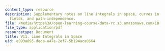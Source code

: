 ```yaml
---
content_type: resource
description: Supplementary notes on line integrals in space, curves in space, gradient
  fields, and path-independence.
file: /media/https%3A/open-learning-course-data-rc.s3.amazonaws.com/18-02-multivariable-calculus-fall-2007/e093a895dedaa47e2ef75b194aca0664_line_integrals.pdf
file_type: application/pdf
resourcetype: Document
title: V11. Line Integrals in Space
uid: e093a895-deda-a47e-2ef7-5b194aca0664
---
```

